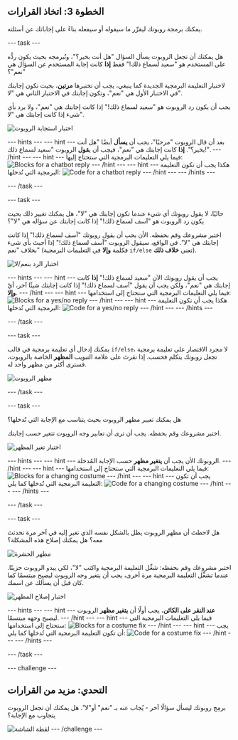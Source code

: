 ## الخطوة 3: اتخاذ القرارات

يمكنك برمجة روبوتك ليقرِّر ما سيقوله أو سيفعله بناءً على إجاباتك عن أسئلته.

--- task ---

هل يمكنك أن تجعل الروبوت يسأل السؤال "هل أنت بخير؟"، وتُبرمجه بحيث يكون ردُّه على المستخدم هو "سعيد لسماع ذلك!" فقط **إذا** كانت إجابة المستخدم عن السؤال هي "نعم"؟

لاختبار التعليمة البرمجية الجديدة كما ينبغي، يجب أن تختبرها **مرتين**، بحيث تكون إجابتك في الاختبار الأول هي "نعم"، وتكون إجابتك في الاختبار الثاني هي "لا".

يجب أن يكون رد الروبوت هو "سعيد لسماع ذلك!" إذا كانت إجابتك هي "نعم"، ولا يرد بأي شيء إذا كانت إجابتك هي "لا".

![اختبار استجابة الروبوت](images/chatbot-if-test.png)

--- hints --- --- hint --- بعد أن قال الروبوت "مرحبًا"، يجب أن **يسأل** أيضًا "هل أنت بخير؟". **إذا** كانت إجابتك هي "نعم"، فيجب أن ي**قول** الروبوت "سعيد لسماع ذلك!". --- /hint --- --- hint --- فيما يلي التعليمات البرمجية التي ستحتاج إليها: ![Blocks for a chatbot reply](images/chatbot-if-blocks.png) --- /hint --- --- hint --- هكذا يجب أن تكون التعليمة البرمجية التي تُدخلها: ![Code for a chatbot reply](images/chatbot-if-code.png) --- /hint --- --- /hints ---

--- /task ---

--- task ---

حاليًا، لا يقول روبوتك أي شيء عندما تكون إجابتك هي "لا"، هل يمكنك تغيير ذلك بحيث يكون رد الروبوت هو "آسف لسماع ذلك!" إذا كانت إجابتك عن سؤاله هي "لا"؟

اختبر مشروعك وقم بحفظه. الأن يجب أن يقول روبوتك "آسف لسماع ذلك!" إذا كانت إجابتك هي "لا". في الواقع، سيقول الروبوت "آسف لسماع ذلك!" إذا أجبتَ بأي شيء بخلاف "نعم" (فكلمة **وإلا** في التعليمات البرمجية `if/else` تعني **خلاف ذلك**).

![اختبار الرد بنعم/لا](images/chatbot-if-else-test.png)

--- hints --- --- hint --- يجب أن يقول روبوتك الآن "سعيد لسماع ذلك!" **إذا** كانت إجابتك هي "نعم"، ولكن يجب أن يقول "آسف لسماع ذلك!" إذا كانت إجابتك شيئًا آخر، أيْ **وإلا**. --- /hint --- --- hint --- فيما يلي التعليمات البرمجية التي ستحتاج إلى استخدامها: ![Blocks for a yes/no reply](images/chatbot-if-else-blocks.png) --- /hint --- --- hint --- هكذا يجب أن تكون التعليمة البرمجية التي تُدخلها: ![Code for a yes/no reply](images/chatbot-if-else-code.png) --- /hint --- --- /hints ---

--- /task ---

--- task ---

يمكنك إدخال أي تعليمة برمجية في قالب `if/else`، لا مجرد الاقتصار على تعليمة برمجية تجعل روبوتك يتكلم فحسب. إذا نقرتَ على علامة التبويب **المظهر** الخاصة بالروبوت، فسترى أكثر من مظهر واحد له.

![مظهر الروبوت](images/chatbot-costume-view.png)

--- /task ---

--- task ---

هل يمكنك تغيير مظهر الروبوت بحيث يتناسب مع الإجابة التي تُدخلها؟

اختبر مشروعك وقم بحفظه. يجب أن ترى أن تعابير وجه الروبوت تتغير حسب إجابتك.

![اختبار تغير المظهر](images/chatbot-costume-test.png)

--- hints --- --- hint --- الروبوتك الأن يجب أن **يتغير مظهر** حسب الإجابة المُدخلة. --- /hint --- --- hint --- فيما يلي التعليمات البرمجية التي ستحتاج إلى استخدامها: ![Blocks for a changing costume](images/chatbot-costume-blocks.png) --- /hint --- --- hint --- يجب أن تكون التعليمة البرمجية التي تُدخلها كما يلي: ![Code for a changing costume](images/chatbot-costume-code.png) --- /hint --- --- /hints ---

--- /task ---

--- task ---

هل لاحظتَ أن مظهر الروبوت يظل بالشكل نفسه الذي تغير إليه في آخر مرة تحدثتَ معه؟ هل يمكنك إصلاح هذه المشكلة؟

![مظهر الحشرة](images/chatbot-costume-bug-test.png)

اختبر مشروعك وقم بحفظه: شغِّل التعليمة البرمجية واكتب "لا"، لكي يبدو الروبوت حزينًا. عندما تشغِّل التعليمة البرمجية مرة أخرى، يجب أن يتغير وجه الروبوت ليصبح مبتسمًا كما كان قبل أن يسألك عن اسمك.

![اختبار إصلاح المظهر](images/chatbot-costume-fix-test.png)

--- hints --- --- hint --- **عند النقر على الكائن**، يجب أولًا أن **يتغير مظهر** الروبوت ليصبح وجهه مبتسمًا. --- /hint --- --- hint --- فيما يلي التعليمات البرمجية التي ستحتاج إلى استخدامها: ![Blocks for a costume fix](images/chatbot-costume-fix-blocks.png) --- /hint --- --- hint --- يجب أن تكون التعليمة البرمجية التي تُدخلها كما يلي: ![Code for a costume fix](images/chatbot-costume-fix-code.png) --- /hint --- --- /hints ---

--- /task ---

--- challenge ---

## التحدي: مزيد من القرارات

برمِج روبوتك ليسأل سؤالًا آخر - يُجاب عنه بـ "نعم" أو"لا". هل يمكنك أن تجعل الروبوت يتجاوب مع الإجابة؟

![لقطة الشاشة](images/chatbot-joke.png) --- /challenge ---